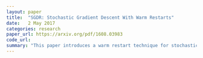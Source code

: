```yaml
---
layout: paper
title:  "SGDR: Stochastic Gradient Descent With Warm Restarts"
date:   2 May 2017
categories: research
paper_url: https://arxiv.org/pdf/1608.03983
code_url: 
summary: "This paper introduces a warm restart technique for stochastic gradient descent aimed at enhancing anytime performance in deep neural network training. It showcases empirical performance improvements on CIFAR-10 and CIFAR-100 datasets, achieving state-of-the-art results with 3.14% and 16.21% error rates, respectively. Additionally, the technique's benefits are demonstrated on an EEG dataset and a downsampled ImageNet dataset."
---
```


